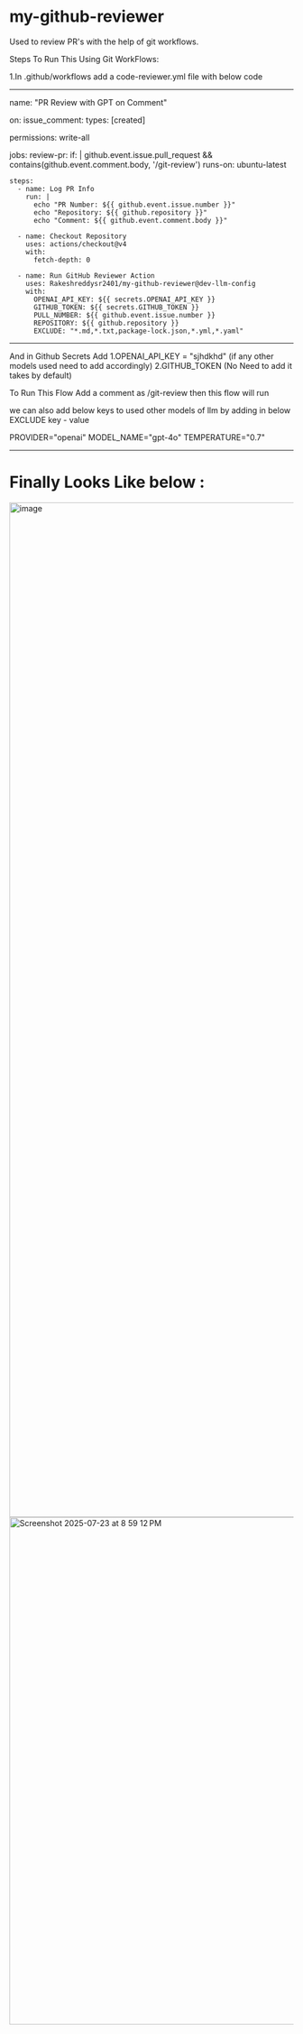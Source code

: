 # my-github-reviewer
Used to review PR's with the help of git workflows. 


Steps To Run This Using Git WorkFlows:


1.In .github/workflows    add a code-reviewer.yml file with below code

********************************************************************************


name: "PR Review with GPT on Comment"

on:
  issue_comment:
    types: [created]

permissions: write-all

jobs:
  review-pr:
    if: |
      github.event.issue.pull_request &&
      contains(github.event.comment.body, '/git-review')
    runs-on: ubuntu-latest

    steps:
      - name: Log PR Info
        run: |
          echo "PR Number: ${{ github.event.issue.number }}"
          echo "Repository: ${{ github.repository }}"
          echo "Comment: ${{ github.event.comment.body }}"

      - name: Checkout Repository
        uses: actions/checkout@v4
        with:
          fetch-depth: 0

      - name: Run GitHub Reviewer Action
        uses: Rakeshreddysr2401/my-github-reviewer@dev-llm-config
        with:
          OPENAI_API_KEY: ${{ secrets.OPENAI_API_KEY }}
          GITHUB_TOKEN: ${{ secrets.GITHUB_TOKEN }}
          PULL_NUMBER: ${{ github.event.issue.number }}
          REPOSITORY: ${{ github.repository }}
          EXCLUDE: "*.md,*.txt,package-lock.json,*.yml,*.yaml"

**************************************************************************************

And in Github Secrets 
Add 
1.OPENAI_API_KEY = "sjhdkhd"   (if any other models used need to add accordingly)
2.GITHUB_TOKEN (No Need to add it takes by default)


To Run This Flow
Add a comment as  /git-review   then this flow will run



we can also add below keys to used other models of llm
by adding in below EXCLUDE key - value

PROVIDER="openai"
MODEL_NAME="gpt-4o"
TEMPERATURE="0.7"


---
# Finally Looks Like below :

<img width="2880" height="1800" alt="image" src="https://github.com/user-attachments/assets/e9c1f4b5-32ce-42e9-a82c-6e166b1c008d" />


<img width="1440" height="900" alt="Screenshot 2025-07-23 at 8 59 12 PM" src="https://github.com/user-attachments/assets/f76887e3-463e-43bd-9146-2f602c2ead02" />
